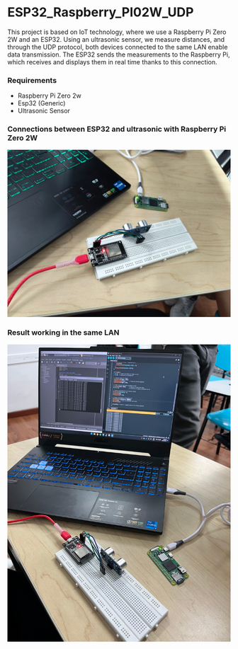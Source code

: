 # ESP32_Raspberry_PI02W_UDP

This project is based on IoT technology, where we use a Raspberry Pi Zero 2W and an ESP32. Using an ultrasonic sensor, 
we measure distances, and through the UDP protocol, both devices connected to the same LAN enable data transmission. 
The ESP32 sends the measurements to the Raspberry Pi, which receives and displays them in real time thanks to this connection.

### Requirements

* Raspberry Pi Zero 2w
* Esp32 (Generic)
* Ultrasonic Sensor 

### Connections between ESP32 and ultrasonic with Raspberry Pi Zero 2W

![Model 0.1](https://github.com/Trex-Codes/ESP32_Raspberry_PI02W_UDP/blob/master/Images/1.jpg?raw=true)


### Result working in the same LAN

![Model 0.2](https://github.com/Trex-Codes/ESP32_Raspberry_PI02W_UDP/blob/master/Images/2.jpg?raw=true)
